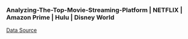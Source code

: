 ### Analyzing-The-Top-Movie-Streaming-Platform | NETFLIX | Amazon Prime | Hulu | Disney World

[Data Source](https://drive.google.com/file/d/1KRJYVKifLE3AVfRLtzLr2aNN8PX_u0md/view/)
